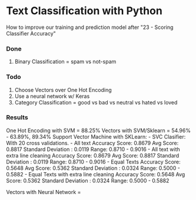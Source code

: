 # Text Classification with Python
How to improve our training and prediction model after "23 - Scoring Classifier Accuracy"


### Done
1. Binary Classification = spam vs not-spam


### Todo
1. Choose Vectors over One Hot Encoding
2. Use a neural network w/ Keras
3. Category Classification = good vs bad vs neutral vs hated vs loved


### Results
One Hot Encoding with SVM   = 88.25%
Vectors with SVM/Sklearn    = 54.96% - 63.89%, 89.34%
Support Vector Machine with SKLearn:
    - SVC Clasifier:
        With 20 cross validations.
        - All text
            Accuracy Score: 0.8679
            Avg Score: 0.8817
            Standard Deviation : 0.0119
            Range: 0.8710 - 0.9016
        - All text with extra line cleaning
            Accuracy Score: 0.8679
            Avg Score: 0.8817
            Standard Deviation : 0.0119 
            Range: 0.8710 - 0.9016
        - Equal Texts
            Accuracy Score: 0.5648
            Avg Score: 0.5362
            Standard Deviation : 0.0324
            Range: 0.5000 - 0.5882
        - Equal Texts with extra line cleaning
            Accuracy Score: 0.5648
            Avg Score: 0.5362
            Standard Deviation : 0.0324
            Range: 0.5000 - 0.5882

Vectors with Neural Network = 